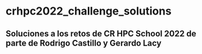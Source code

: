 # crhpc2022_challenge_solutions
## Soluciones a los retos de CR HPC School 2022 de parte de Rodrigo Castillo y Gerardo Lacy
